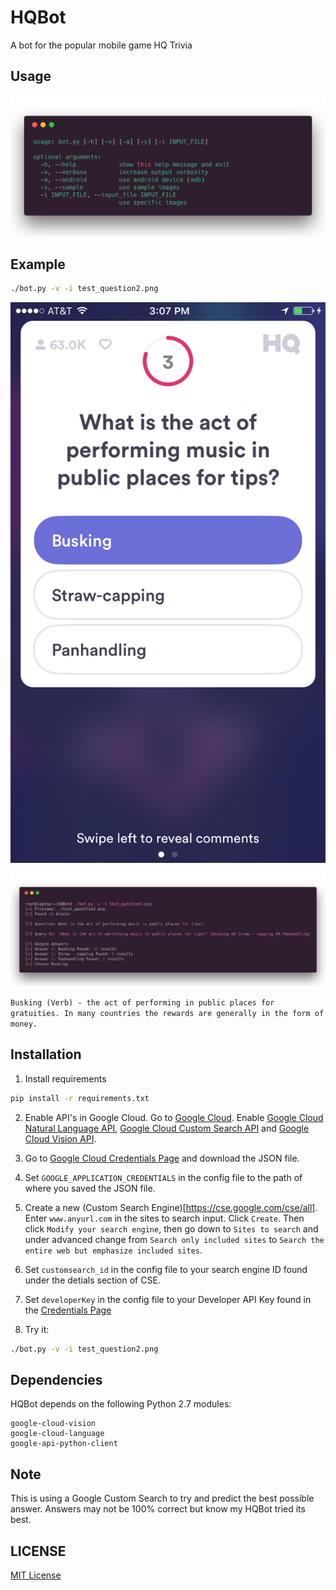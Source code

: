 # HQBot

A bot for the popular mobile game HQ Trivia

## Usage

![Usage](usage.png)

## Example

```bash
./bot.py -v -i test_question2.png
```

![Test Question](test_question2.png)


![Test Question](example.png)

`Busking (Verb) - the act of performing in public places for gratuities. In many countries the rewards are generally in the form of money.`

## Installation

1. Install requirements
```bash
pip install -r requirements.txt
```

2. Enable API's in Google Cloud. Go to [Google Cloud](https://console.cloud.google.com/home/dashboard).
Enable [Google Cloud Natural Language API](https://console.cloud.google.com/apis/library/language.googleapis.com), [Google Cloud Custom Search API](https://console.cloud.google.com/apis/api/customsearch.googleapis.com) and [Google Cloud Vision API](https://console.cloud.google.com/apis/library/vision.googleapis.com).

3. Go to [Google Cloud Credentials Page](https://cloud.google.com/storage/docs/authentication#service_accounts) and download the JSON file.

4. Set `GOOGLE_APPLICATION_CREDENTIALS` in the config file to the path of where you saved the JSON file.

5. Create a new (Custom Search Engine)[https://cse.google.com/cse/all]. Enter `www.anyurl.com` in the sites to search input. Click `Create`. Then click `Modify your search engine`, then go down to `Sites to search` and under advanced change from `Search only included sites` to `Search the entire web but emphasize included sites`.

6. Set `customsearch_id` in the config file to your search engine ID found under the detials section of CSE.

7. Set `developerKey` in the config file to your Developer API Key found in the [Credentials Page](https://console.developers.google.com/apis/credentials)

8. Try it:

```bash
./bot.py -v -i test_question2.png
```

## Dependencies

HQBot depends on the following Python 2.7 modules:

```
google-cloud-vision
google-cloud-language
google-api-python-client
```

## Note

This is using a Google Custom Search to try and predict the best possible answer. Answers may not be 100% correct but know my HQBot tried its best.

## LICENSE

[MIT License](LICENSE)
